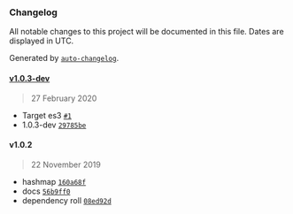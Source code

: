### Changelog

All notable changes to this project will be documented in this file. Dates are displayed in UTC.

Generated by [`auto-changelog`](https://github.com/CookPete/auto-changelog).

#### [v1.0.3-dev](https://github.com/totalpave/hashmap/compare/v1.0.2...v1.0.3-dev)

> 27 February 2020

- Target es3 [`#1`](https://github.com/totalpave/hashmap/pull/1)
- 1.0.3-dev [`29785be`](https://github.com/totalpave/hashmap/commit/29785bef7795f67dfe249fa607870772e549d20c)

#### v1.0.2

> 22 November 2019

- hashmap [`160a68f`](https://github.com/totalpave/hashmap/commit/160a68fde0954dd0620c6e42857d327ab9f76a98)
- docs [`56b9ff0`](https://github.com/totalpave/hashmap/commit/56b9ff051af31e9c8b3488f7a24907c698dc673a)
- dependency roll [`08ed92d`](https://github.com/totalpave/hashmap/commit/08ed92d44b9a06e2d7d50e4b614755bef9644c6b)
